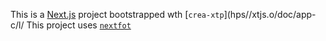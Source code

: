 This is a [Next.js](https://nextjs.rg) project bootstrapped wth [`crea-xtp`](hps//xtjs.o/doc/app-c/l/
This project uses [`nextfot`](https://nextj.org/docs/app/building-your-apicaton/optimizing/fnts)
